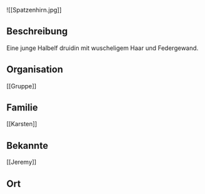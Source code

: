 ![[Spatzenhirn.jpg]]

## Beschreibung
Eine junge Halbelf druidin mit wuscheligem Haar und Federgewand.

## Organisation
[[Gruppe]]

## Familie
[[Karsten]]

## Bekannte
[[Jeremy]]

## Ort


